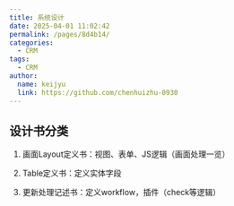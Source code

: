 ```yaml
---
title: 系统设计
date: 2025-04-01 11:02:42
permalink: /pages/8d4b14/
categories: 
  - CRM
tags: 
  - CRM
author: 
  name: keijyu
  link: https://github.com/chenhuizhu-0930
---
```

## 设计书分类

1. 画面Layout定义书：视图、表单、JS逻辑（画面处理一览）

2. Table定义书：定义实体字段

3. 更新处理记述书：定义workflow，插件（check等逻辑）
